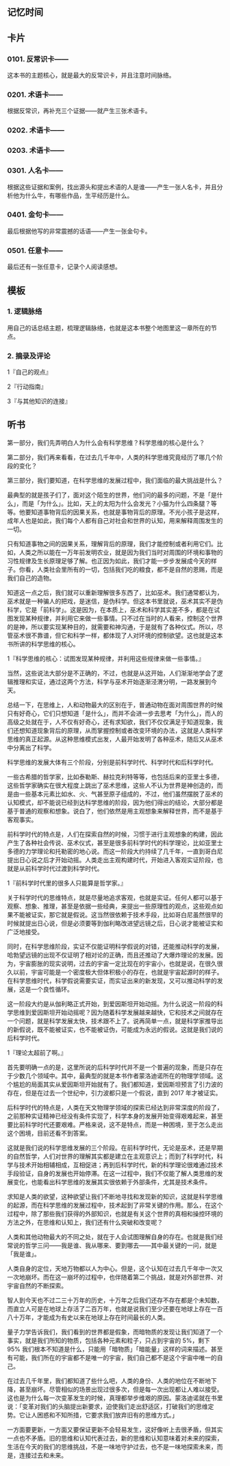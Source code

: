 ## 记忆时间

## 卡片

### 0101. 反常识卡——

这本书的主题核心，就是最大的反常识卡，并且注意时间脉络。

### 0201. 术语卡——

根据反常识，再补充三个证据——就产生三张术语卡。

### 0202. 术语卡——

### 0203. 术语卡——

### 0301. 人名卡——

根据这些证据和案例，找出源头和提出术语的人是谁——产生一张人名卡，并且分析他为什么牛，有哪些作品，生平经历是什么。

### 0401. 金句卡——

最后根据他写的非常震撼的话语——产生一张金句卡。

### 0501. 任意卡——

最后还有一张任意卡，记录个人阅读感想。

## 模板

### 1. 逻辑脉络

用自己的话总结主题，梳理逻辑脉络，也就是这本书整个地图里这一章所在的节点。

### 2. 摘录及评论

1『自己的观点』

2『行动指南』

3『与其他知识的连接』

## 听书

第一部分，我们先弄明白人为什么会有科学思维？科学思维的核心是什么？

第二部分，我们再来看看，在过去几千年中，人类的科学思维究竟经历了哪几个阶段的变化？

第三部分，我们要知道，在科学思维的发展过程中，我们面临的最大挑战是什么？

最典型的就是孩子们了，面对这个陌生的世界，他们问的最多的问题，不是「是什么」，而是「为什么」。比如，天上的太阳为什么会发光？小猫为什么四条腿？等等。他要知道事物背后的因果关系，也就是事物背后的原理。不光小孩子是这样，成年人也是如此，我们每个人都有自己对社会和世界的认知，用来解释周围发生的一切。

只有知道事物之间的因果关系，理解背后的原理，我们才能控制或者利用它们。比如，人类之所以能在一万年前发明农业，就是因为我们当时对周围的环境和事物的习性规律及生长原理足够了解。也正因为如此，我们才能一步步发展成今天的样子。你看，人类社会里所有的一切，包括我们吃的粮食，都不是自然的恩赐，而是我们自己的造物。

知道这一点之后，我们就可以重新理解很多东西了，比如巫术。我们通常都认为，巫术就是一种骗人的把戏，是迷信，是伪科学。但这本书里就说，巫术其实不是伪科学，它是「前科学」。这是因为，在本质上，巫术和科学其实差不多，都是在试图发现某种规律，并利用它来做一些事情。只不过在当时的人看来，控制这个世界的是神，所以要实现某种目的，就需要和神沟通，于是就有了各种仪式。所以，尽管巫术很不靠谱，但它和科学一样，都体现了人对环境的控制欲望。这也就是这本书所讲的科学思维的核心。

1『科学思维的核心：试图发现某种规律，并利用这些规律来做一些事情。』

当然，这些说法大部分是不正确的，不过，也就是从这开始，人们渐渐地学会了逻辑推理和实证，通过这两个方法，科学与巫术开始逐渐泾渭分明，一路发展到今天。

总结一下，在思维上，人和动物最大的区别在于，普通动物在面对周围世界的时候只有好奇心，它们只想知道「是什么」，而并不会进一步去思考「为什么」，而人的高级之处就在于，人不仅有好奇心，还有求知欲，我们不仅仅满足于知道现象，我们还想知道现象背后的原理，从而掌握控制或者改变环境的办法，这就是人类科学思维的真正起源。从这种思维模式出发，人最开始发明了各种巫术，随后又从巫术中分离出了科学。

科学思维的发展大体有三个阶段，分别是前科学时代、科学时代和后科学时代。

一些古希腊的哲学家，比如泰勒斯、赫拉克利特等等，也包括后来的亚里士多德，这些哲学家确实在很大程度上跳出了巫术思维，这些人不认为世界是神创造的，而是由一些基本元素比如水、火、气甚至原子组成的，不过，他们虽然摆脱了巫术的认知模式，却不能说已经到达科学思维的阶段，因为他们得出的结论，大部分都是基于普通的观察和想象。说白了，他们依然是用主观想象来解释世界，而不是基于客观事实。

前科学时代的特点是，人们在探索自然的时候，习惯于进行主观想象的构建，因此产生了各种社会传说、巫术仪式，甚至是很多前科学时代的科学理论，比如亚里士多德的力学理论和托勒密的地心说。而这一阶段大约持续了几千年，一直到哥白尼提出日心说之后才开始动摇。人类走出主观构建时代，开始进入客观实证阶段，也就是从前科学时代过渡到科学时代。

1『前科学时代里的很多人只能算是哲学家。』

关于科学时代的思维特点，就是尽量地追求客观，也就是实证。任何人都可以基于观察、想象、推理，甚至是依据一些经典，来提出一些原理性的观点，这些观点如果不能被证实，那它就是假说。这当然很依赖于技术手段，比如哥白尼虽然很早的时候就提出日心说，但是必须要等到伽利略改进望远镜之后，日心说才能被证实和广泛地接受。

同时，在科学思维阶段，实证不仅能证明科学假说的对错，还能推动科学的发展，哈勃望远镜的出现不仅证明了相对论的正确，而且还推动了大爆炸理论的发展。因为，宇宙膨胀的现实说明，过去的宇宙一定比现在的宇宙小，也就是说，在很久很久以前，宇宙可能是一个密度极大但体积极小的存在，也就是宇宙起源时的样子。在科学思维时代，科学假说需要实证，而实证出来的新发现，又可以推动科学的发展，这是一个良性循环。

这一阶段大约是从伽利略正式开始，到爱因斯坦开始动摇。为什么说这一阶段的科学思维到爱因斯坦开始动摇呢？因为随着科学发展越来越快，它和技术之间就存在一个问题，就是科学发展太快，技术跟不上了。说再简单一点，就是科学家推导出的新假说，既不能被证实，也不能被证伪，可能成为永远的假说。这就是我们说的后科学时代。

1『理论太超前了啊。』

首先要明确一点的是，这里所说的后科学时代并不是一个普遍的现象，而是只存在于少数几个领域中。其中，最典型的就是本书作者蒙洛迪诺所在的物理学领域。这个尴尬的局面其实从爱因斯坦开始就有了。我们都知道，爱因斯坦预言了引力波的存在，但是在过去一个世纪中，引力波都只是一个假说，直到 2017 年才被证实。

后科学时代的特点是，人类在天文物理学领域的探索已经达到非常深度的阶段了，之前那种实证精神已经没有条件实现了，科学本身的发展开始变得艰难起来，甚至要比前科学时代还要艰难。严格来说，这不是特点，而是一种困境，至于怎么走出这个困境，目前还看不到答案。

这就是我们说的科学思维发展的三个阶段。在前科学时代，无论是巫术，还是早期的自然哲学，人们对世界的理解其实都是建立在主观意识上；而到了科学时代，科学与技术开始相辅相成，互相促进；再到后科学时代，新的科学理论很难通过技术手段验证，自身的发展也开始停滞。在这一过程中，我们不仅能了解人类思维的发展变化，也能看出科学思维的发展其实很依赖于外部条件，尤其是技术条件。

求知是人类的欲望，这种欲望让我们不断地寻找和发现新的知识，这就是科学思维的起源，而在科学思维的发展过程中，技术起到了非常关键的作用。那么，在这个过程中，除了那些我们获得的外部知识，也就是有关这个世界的真相和操控环境的方法之外，在思维和认知上，我们还有什么突破和改变呢？

人类和其他动物最大的不同之处，就在于人会试图理解自身的存在。也就是我们经常说的哲学三问——我是谁、我从哪来、要到哪去——其中最关键的一问，就是「我是谁」。

人类自身的定位，天地万物都以人为中心。但是，这个认知在过去几千年中一次又一次地崩坏。而在这一崩坏的过程中，也伴随着第二个挑战，就是对外部世界、对宇宙自然的不断探索。

智人到今天也不过二三十万年的历史，十万年之后我们还存不存在都是个未知数，而直立人可是在地球上存活了二百万年，也就是说我们至少还要在地球上存在一百八十万年，才能成为有史以来在地球上存在时间最长的人类。

量子力学告诉我们，我们看到的世界都是假象，而暗物质的发现让我们知道了一个事实，就是我们所知的物质，包括各种元素和粒子，只占到宇宙的 5%，剩下 95% 我们根本不知道是什么，只能用「暗物质」「暗能量」这样的词来描述。甚至有可能，我们所在的宇宙都不是唯一的宇宙，我们自己都不是这个宇宙中唯一的自己。

在过去几千年里，我们都知道了些什么吧，人类的身份、人类的地位在不断地下降，甚至崩坏。尽管相似的场景出现过很多次，但是每一次出现都让人难以接受。这也是为什么每一次变革发生的时候，真理都举步维艰的原因。蒙洛迪诺就在书里说：「变革对我们的头脑提出新要求，迫使我们走出舒适区，打破我们的思维定势。它让人困惑和不知所措，它要求我们放弃旧有的思维方式。」

一方面要更新，一方面又要保证更新不会轻易发生，这好像听上去很矛盾，但其实一点也不矛盾。旧的思维和认知代表过去，新的思维和认知意味着对未来的探索，生活在今天的我们的思维挑战，不是一味地守护过去，也不是一味地探索未来，而是，连接过去和未来。





